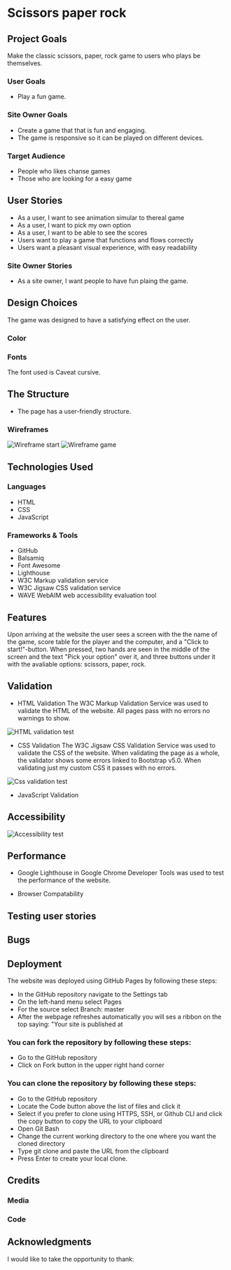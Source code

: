 # Scissors paper rock



## Project Goals 
Make the classic scissors, paper, rock game to users who plays be themselves.

### User Goals
* Play a fun game.
### Site Owner Goals
* Create a game that that is fun and engaging.
* The game is responsive so it can be played on different devices.

### Target Audience
* People who likes chanse games
* Those who are looking for a easy game

## User Stories

* As a user, I want to see animation simular to thereal game
* As a user, I want to pick my own option
* As a user, I want to be able to see the scores
* Users want to play a game that functions and flows correctly
* Users want a pleasant visual experience, with easy readability

### Site Owner Stories
* As a site owner, I want people to have fun plaing the game.

## Design Choices
The game was designed to have a satisfying effect on the user.

### Color

### Fonts
The font used is Caveat cursive.

## The Structure
* The page has a user-friendly structure.

### Wireframes
<img src="/assets/images/readme/wirestart.png" alt="Wireframe start">
<img src="/assets/images/readme/wiregame.png" alt="Wireframe game">


## Technologies Used

### Languages
* HTML
* CSS
* JavaScript

### Frameworks & Tools
* GitHub
* Balsamiq
* Font Awesome
* Lighthouse
* W3C Markup validation service
* W3C Jigsaw CSS validation service
* WAVE WebAIM web accessibility evaluation tool

## Features
Upon arriving at the website the user sees a screen with the the name of the game, score table for the player and the computer, and a "Click to start!"-button. When pressed, two hands are seen in the middle of the screen and the text "Pick your option" over it, and three buttons under it with the avaliable options: scissors, paper, rock.

## Validation

* HTML Validation
The W3C Markup Validation Service was used to validate the HTML of the website. All pages pass with no errors no warnings to show.
<img src="/assets/images/readme/htmlvalid.png" alt="HTML validation test">

* CSS Validation
The W3C Jigsaw CSS Validation Service was used to validate the CSS of the website. When validating the page as a whole, the validator shows some errors linked to Bootstrap v5.0. When validating just my custom CSS it passes with no errors.
<img src="/assets/images/readme/cssvalid.png" alt="Css validation test">

* JavaScript Validation
  

## Accessibility
<img src="/assets/images/readme/accessibility.png" alt="Accessibility test">

## Performance
* Google Lighthouse in Google Chrome Developer Tools was used to test the performance of the website.

* Browser Compatability

## Testing user stories

## Bugs

## Deployment
The website was deployed using GitHub Pages by following these steps:
* In the GitHub repository navigate to the Settings tab
* On the left-hand menu select Pages
* For the source select Branch: master
* After the webpage refreshes automatically you will ses a ribbon on the top saying: "Your site is published at

### You can fork the repository by following these steps:
* Go to the GitHub repository
* Click on Fork button in the upper right hand corner

### You can clone the repository by following these steps:
* Go to the GitHub repository
* Locate the Code button above the list of files and click it
* Select if you prefer to clone using HTTPS, SSH, or Github CLI and click the copy button to copy the URL to your clipboard
* Open Git Bash
* Change the current working directory to the one where you want the cloned directory
* Type git clone and paste the URL from the clipboard 
* Press Enter to create your local clone.

## Credits

### Media

### Code

## Acknowledgments
I would like to take the opportunity to thank:
